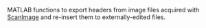 MATLAB functions to export headers from image files acquired with
[ScanImage](https://gitlab.com/vkehayas-public/MATLAB/image-analysis/vk_ScanImage)
and re-insert them to externally-edited files.
